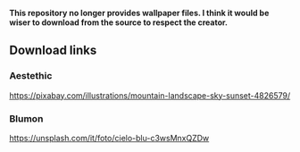 <b>This repository no longer provides wallpaper files. I think it would be wiser to download from the source to respect the creator.</b>

## Download links
### Aestethic
https://pixabay.com/illustrations/mountain-landscape-sky-sunset-4826579/

### Blumon
https://unsplash.com/it/foto/cielo-blu-c3wsMnxQZDw

